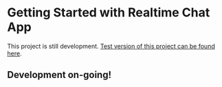 # Getting Started with Realtime Chat App

This project is still development. [Test version of this project can be found here](https://realtimechatapp-m3nqtnhueq-lz.a.run.app/).

## Development on-going!
